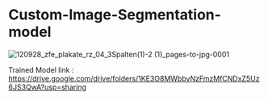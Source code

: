 # Custom-Image-Segmentation-model

![120928_zfe_plakate_rz_04_3Spalten(1)-2 (1)_pages-to-jpg-0001](https://github.com/BhavinPrajapti/Custom-Image-Segmentation-model/assets/133592139/bab246be-d956-4123-a752-11ffa9961cdb)

Trained Model link : https://drive.google.com/drive/folders/1KE3O8MWbbyNzFmzMfCNDxZ5Uz6JS3QwA?usp=sharing
